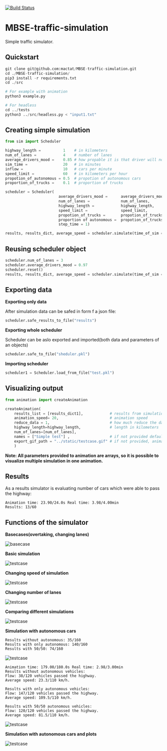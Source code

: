[![Build Status](https://dev.azure.com/s202609/Other/_apis/build/status/MBSE-traffic-simulation?branchName=master)](https://dev.azure.com/s202609/Other/_build/latest?definitionId=9&branchName=master)
# MBSE-traffic-simulation

Simple traffic simulator.
## Quickstart
```python
git clone git@github.com:mactat/MBSE-traffic-simulation.git
cd ./MBSE-traffic-simulation/
pip3 install -r requirements.txt
cd ./src

# For example with animation
python3 example.py

# For headless
cd ../tests
python3 ../src/headless.py < "input1.txt" 

```

## Creating simple simulation
```python
from sim import Scheduler

highway_length =          1    # in kilometers
num_of_lanes =            4    # number of lanes
average_drivers_mood =    0.85 # how propable it is that driver will not perform any action
sim_time =                20   # in minutes
inflow =                  10   # cars per minute
speed_limit =             60   # in kilometers per hour
propotion_of_autonomous = 0.5  # propotion of autonomous cars
proportion_of_trucks =    0.1  # proportion of trucks 

scheduler = Scheduler(
                        average_drivers_mood =      average_drivers_mood ,
                        num_of_lanes =              num_of_lanes, 
                        highway_length =            highway_length, 
                        speed_limit =               speed_limit,
                        propotion_of_trucks =       propotion_of_trucks,
                        proportion of autonomous =  propotion_of_trucks,
                        step_time = 1)

results, results_dict, average_speed = scheduler.simulate(time_of_sim = sim_time, inflow = inflow)
```

## Reusing scheduler object


```python
scheduler.num_of_lanes = 3
scheduler.average_drivers_mood = 0.97
scheduler.reset()
results, results_dict, average_speed = scheduler.simulate(time_of_sim = sim_time, inflow = inflow)

```
## Exporting data

**Exporting only data**

After simulation data can be safed in form f a json file:

```python
scheduler.safe_results_to_file("results")
```

**Exporting whole scheduler**

Scheduler can be aslo exported and imported(both data and parameters of an objects)

```python
scheduler.safe_to_file("sheduler.pkl")
```

**Importing scheduler**
```python
scheduler1 = Scheduler.load_from_file("test.pkl")
```

## Visualizing output

```python
from animation import createAnimation

createAnimation(
    results_list = [results_dict1],            # results from simulation - multiple can provided for compering simulations
    animation_speed= 20,                       # animation speed
    reduce_data = 1,                           # how much reduce the data, usefull in large datasets
    highway_length=highway_length,             # length in kilometers
    num_of_lanes=[num_of_lanes],
    names = ["Simple test"] ,                  # if not provided default
    export_gif_path = "../static/testcase.gif" # if not provided, animation will be shown in the form of plot
    )
```
**Note: All parameters provided to animation are arrays, so it is possible to visualize multiple simulation in one animation.**
## Results
As a results simulator is evaluating number of cars which were able to pass the highway:

```
Animation time: 23.90/24.0s Real time: 3.98/4.00min
Results: 13/60
```

## Functions of the simulator

**Basecases(overtaking, changing lanes)**

![basecase](/static/basecase.gif)

**Basic simulation**

![testcase](/static/testcase.gif)

**Changing speed of simulation**

![testcase](/static/speed.gif)

**Changing number of lanes**

![testcase](/static/num_of_lanes.gif)

**Comparing different simulations**

![testcase](/static/multiple.gif)

**Simulation with autonomous cars**

```
Results without autonomous: 35/160
Results with only autonomous: 140/160
Results with 50/50: 74/160
```

![testcase](/static/autonomous.gif)

```
Animation time: 179.00/180.0s Real time: 2.98/3.00min
Results without autonomous vehicles:
Flow: 38/120 vehicles passed the highway.
Average speed: 23.3/110 km/h.

Results with only autonomous vehicles:
Flow: 147/120 vehicles passed the highway.
Average speed: 109.5/110 km/h.

Results with 50/50 autonomous vehicles:
Flow: 120/120 vehicles passed the highway.
Average speed: 81.5/110 km/h.
```

![testcase](/static/autonomous2.gif)


**Simulation with autonomous cars and plots**

![testcase](/static/autonomous_with_plots.gif)




